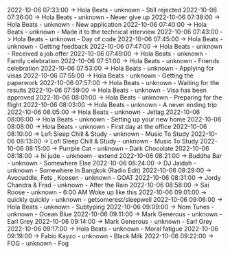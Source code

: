 2022-10-06 07:33:00 -> Hola Beats - unknown - Still rejected
2022-10-06 07:36:00 -> Hola Beats - unknown - Never give up
2022-10-06 07:38:00 -> Hola Beats - unknown - New application
2022-10-06 07:40:00 -> Hola Beats - unknown - Made it to the technical interview
2022-10-06 07:43:00 -> Hola Beats - unknown - Day of code
2022-10-06 07:45:00 -> Hola Beats - unknown - Getting feedback
2022-10-06 07:47:00 -> Hola Beats - unknown - Received a job offer
2022-10-06 07:49:00 -> Hola Beats - unknown - Family celebration
2022-10-06 07:51:00 -> Hola Beats - unknown - Friends celebration
2022-10-06 07:53:00 -> Hola Beats - unknown - Applying for visas
2022-10-06 07:55:00 -> Hola Beats - unknown - Getting the paperwork
2022-10-06 07:57:00 -> Hola Beats - unknown - Waiting for the results
2022-10-06 07:59:00 -> Hola Beats - unknown - Visa has been approved
2022-10-06 08:01:00 -> Hola Beats - unknown - Preparing for the flight
2022-10-06 08:03:00 -> Hola Beats - unknown - A never ending trip
2022-10-06 08:05:00 -> Hola Beats - unknown - Jetlag
2022-10-06 08:06:00 -> Hola Beats - unknown - Setting up your new home
2022-10-06 08:08:00 -> Hola Beats - unknown - First day at the office
2022-10-06 08:10:00 -> Lofi Sleep Chill & Study - unknown - Music To Study
2022-10-06 08:13:00 -> Lofi Sleep Chill & Study - unknown - Music To Study
2022-10-06 08:15:00 -> Purrple Cat - unknown - Dark Chocolate
2022-10-06 08:18:00 -> hi jude - unknown - extend
2022-10-06 08:21:00 -> Buddha Bar - unknown - Somewhere Else
2022-10-06 08:24:00 -> DJ Jaidah - unknown - Somewhere In Bangkok (Radio Edit)
2022-10-06 08:29:00 -> Avocuddle, Fets , Koosen - unknown - GOAT
2022-10-06 08:31:00 -> Jordy Chandra & Frad - unknown - After the Rain
2022-10-06 08:58:00 -> Sai Roose - unknown - 6:00 AM Woke up like this
2022-10-06 09:01:00 -> quickly quickly - unknown - getsomerest/sleepwell
2022-10-06 09:06:00 -> Hola Beats - unknown - Subtyping
2022-10-06 09:09:00 -> Nom Tunes - unknown - Ocean Blue
2022-10-06 09:11:00 -> Mark Generous - unknown - Earl Grey
2022-10-06 09:14:00 -> Mark Generous - unknown - Earl Grey
2022-10-06 09:17:00 -> Hola Beats - unknown - Moral fatigue
2022-10-06 09:19:00 -> Fabio Kayzo - unknown - Black Milk
2022-10-06 09:22:00 -> FOG - unknown - Fog
